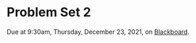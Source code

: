 # Problem Set 2
Due at 9:30am, Thursday, December 23, 2021, on [Blackboard](https://blackboard.cuhk.edu.hk/).
